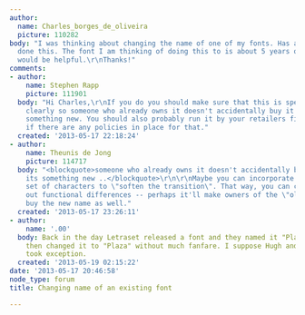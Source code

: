 ```yaml
---
author:
  name: Charles_borges_de_oliveira
  picture: 110282
body: "I was thinking about changing the name of one of my fonts. Has anybody else
  done this. The font I am thinking of doing this to is about 5 years old. Any advice
  would be helpful.\r\nThanks!"
comments:
- author:
    name: Stephen Rapp
    picture: 111901
  body: "Hi Charles,\r\nIf you do you should make sure that this is spelled out very
    clearly so someone who already owns it doesn't accidentally buy it thinking its
    something new. You should also probably run it by your retailers first to see
    if there are any policies in place for that."
  created: '2013-05-17 22:18:24'
- author:
    name: Theunis de Jong
    picture: 114717
  body: "<blockquote>someone who already owns it doesn't accidentally buy it thinking
    its something new ..</blockquote>\r\n\r\nMaybe you can incorporate an additional
    set of characters to \"soften the transition\". That way, you can clearly point
    out functional differences -- perhaps it'll make owners of the \"old\" version
    buy the new name as well."
  created: '2013-05-17 23:26:11'
- author:
    name: '.00'
  body: Back in the day Letraset released a font and they named it "Playboy". They
    then changed it to "Plaza" without much fanfare. I suppose Hugh and his crowd
    took exception.
  created: '2013-05-19 02:15:22'
date: '2013-05-17 20:46:58'
node_type: forum
title: Changing name of an existing font

---
```

